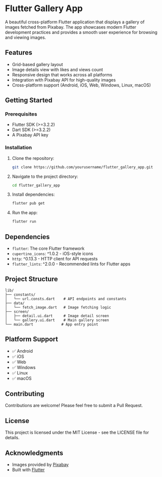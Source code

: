 # Flutter Gallery App

A beautiful cross-platform Flutter application that displays a gallery of images fetched from Pixabay. The app showcases modern Flutter development practices and provides a smooth user experience for browsing and viewing images.

## Features

- Grid-based gallery layout
- Image details view with likes and views count
- Responsive design that works across all platforms
- Integration with Pixabay API for high-quality images
- Cross-platform support (Android, iOS, Web, Windows, Linux, macOS)

## Getting Started

### Prerequisites

- Flutter SDK (>=3.2.2)
- Dart SDK (>=3.2.2)
- A Pixabay API key

### Installation

1. Clone the repository:
   ```bash
   git clone https://github.com/yourusername/flutter_gallery_app.git
   ```

2. Navigate to the project directory:
   ```bash
   cd flutter_gallery_app
   ```

3. Install dependencies:
   ```bash
   flutter pub get
   ```

4. Run the app:
   ```bash
   flutter run
   ```

## Dependencies

- `flutter`: The core Flutter framework
- `cupertino_icons`: ^1.0.2 - iOS-style icons
- `http`: ^0.13.3 - HTTP client for API requests
- `flutter_lints`: ^2.0.0 - Recommended lints for Flutter apps

## Project Structure

```
lib/
├── constants/
│   └── url.consts.dart    # API endpoints and constants
├── data/
│   └── fetch_image.dart   # Image fetching logic
├── screen/
│   ├── detail.ui.dart     # Image detail screen
│   └── gallery.ui.dart    # Main gallery screen
└── main.dart             # App entry point
```

## Platform Support

- ✅ Android
- ✅ iOS
- ✅ Web
- ✅ Windows
- ✅ Linux
- ✅ macOS

## Contributing

Contributions are welcome! Please feel free to submit a Pull Request.

## License

This project is licensed under the MIT License - see the LICENSE file for details.

## Acknowledgments

- Images provided by [Pixabay](https://pixabay.com/)
- Built with [Flutter](https://flutter.dev/)

